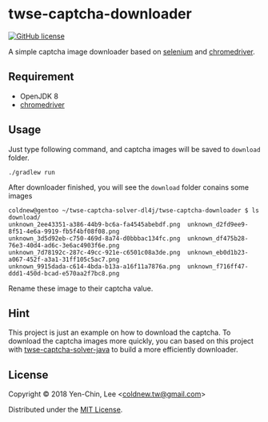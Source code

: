 # twse-captcha-downloader
[![GitHub license](https://img.shields.io/badge/license-MIT-blue.svg)](https://raw.githubusercontent.com/coldnew/twse-captcha-solver-dl4j/master/LICENSE)

A simple captcha image downloader based on [selenium](https://www.seleniumhq.org/) and [chromedriver](https://sites.google.com/a/chromium.org/chromedriver/).

## Requirement

- OpenJDK 8
- [chromedriver](https://sites.google.com/a/chromium.org/chromedriver/)

## Usage

Just type following command, and captcha images will be saved to `download` folder.

```
./gradlew run
```

After downloader finished, you will see the `download` folder conains some images

```
coldnew@gentoo ~/twse-captcha-solver-dl4j/twse-captcha-downloader $ ls download/
unknown_2ee43351-a386-44b9-bc6a-fa4545abebdf.png  unknown_d2fd9ee9-8f51-4e6a-9919-fb5f4bf08f08.png
unknown_3d5d92eb-c750-469d-8a74-d0bbbac134fc.png  unknown_df475b28-76e3-40d4-ad6c-3e6ac4903f6e.png
unknown_7d78192c-287c-49cc-921e-c6501c08a3de.png  unknown_eb0d1b23-a067-452f-a3a1-31ff105c5ac7.png
unknown_9915dada-c614-4bda-b13a-a16f11a7876a.png  unknown_f716ff47-ddd1-450d-bcad-e570aa2f7bc8.png
```
Rename these image to their captcha value.

## Hint

This project is just an example on how to download the captcha. To download the captcha images more quickly, you can based on this project with [twse-captcha-solver-java](https://github.com/coldnew/twse-captcha-solver-java) to build a more efficiently downloader.

## License

Copyright © 2018 Yen-Chin, Lee <<coldnew.tw@gmail.com>>

Distributed under the [MIT License](http://opensource.org/licenses/MIT).
